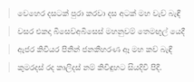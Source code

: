 > වෙහෙර දසටක් පුරා කරවා දස අටක් මහ වැව් බැඳී

> වසර එකදා බිසෙව්අබිසෙස් මහනුවම් තෙමඟුල් යෙදී

> ඇජර කිවියර පිනින් ජනකීහරණ ඈ මහ කව් බැඳි

> කුමරදස් රද කාලිදස් නම් කිවිඳුහට සියදිවි පිදී.
